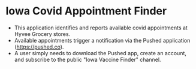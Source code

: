 <h1>Iowa Covid Appointment Finder</h1>

- This application identifies and reports available covid appointments at Hyvee Grocery stores.
- Available appointments trigger a notification via the Pushed application (https://pushed.co).
- A user simply needs to download the Pushed app, create an account, and subscribe to the public "Iowa Vaccine Finder" channel.
